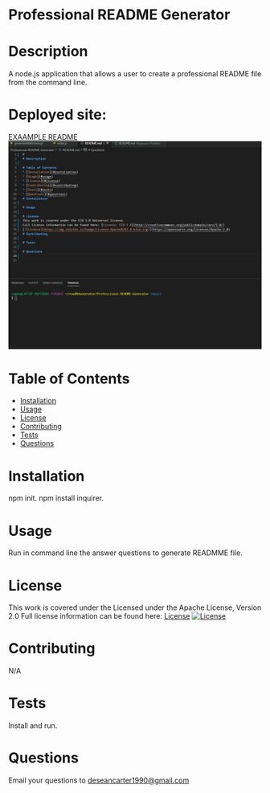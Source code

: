 # Professional README Generator
# Description
A node.js application that allows a user to create a professional README file from the command line.
# Deployed site:
 [EXAAMPLE README](https://deseancarter.github.io/Professional-README-Generator/)
![Gif of application in progress](./src/readme-generator.gif)
# Table of Contents
* [Installation](#installation)
* [Usage](#usage)
* [License](#license)
* [Contributing](#contributing)
* [Tests](#tests)
* [Questions](#questions)
# Installation
npm init. npm install inquirer.
# Usage
Run in command line the answer questions to generate READMME file.
# License
This work is covered under the Licensed under the Apache License, Version 2.0
Full license information can be found here: [License](https://www.opensource.org/licenses/Apache-2.0)
[![License](https://img.shields.io/badge/License-Apache%202.0-blue.svg)](https://opensource.org/licenses/Apache-2.0)
# Contributing
N/A
# Tests
Install and run.
# Questions
Email your questions to deseancarter1990@gmail.com
